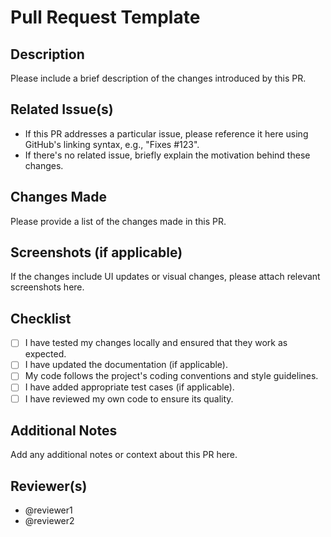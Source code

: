 # Pull Request Template

## Description
Please include a brief description of the changes introduced by this PR.

## Related Issue(s)
- If this PR addresses a particular issue, please reference it here using GitHub's linking syntax, e.g., "Fixes #123".
- If there's no related issue, briefly explain the motivation behind these changes.

## Changes Made
Please provide a list of the changes made in this PR.

## Screenshots (if applicable)
If the changes include UI updates or visual changes, please attach relevant screenshots here.

## Checklist
- [ ] I have tested my changes locally and ensured that they work as expected.
- [ ] I have updated the documentation (if applicable).
- [ ] My code follows the project's coding conventions and style guidelines.
- [ ] I have added appropriate test cases (if applicable).
- [ ] I have reviewed my own code to ensure its quality.

## Additional Notes
Add any additional notes or context about this PR here.

## Reviewer(s)
- @reviewer1
- @reviewer2
